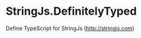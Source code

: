 StringJs.DefinitelyTyped
========================

Define TypeScript for StringJs (http://stringjs.com)
